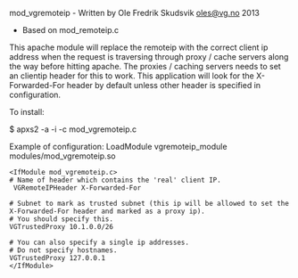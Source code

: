 mod_vgremoteip - Written by Ole Fredrik Skudsvik <oles@vg.no> 2013
- Based on mod_remoteip.c

This apache module will replace the remoteip with the correct client ip address when the request is traversing through proxy / cache servers along the way before hitting apache. The proxies / caching servers needs to set an clientip header for this to work. This application will look for the X-Forwarded-For header by default unless other header is specified in configuration.


To install:

$ apxs2 -a -i -c mod_vgremoteip.c

Example of configuration:
    LoadModule vgremoteip_module modules/mod_vgremoteip.so

    <IfModule mod_vgremoteip.c>
    # Name of header which contains the 'real' client IP.
     VGRemoteIPHeader X-Forwarded-For

    # Subnet to mark as trusted subnet (this ip will be allowed to set the X-Forwarded-For header and marked as a proxy ip).
    # You should specify this.
    VGTrustedProxy 10.1.0.0/26 

    # You can also specify a single ip addresses. 
    # Do not specify hostnames.
    VGTrustedProxy 127.0.0.1 
    </IfModule>
